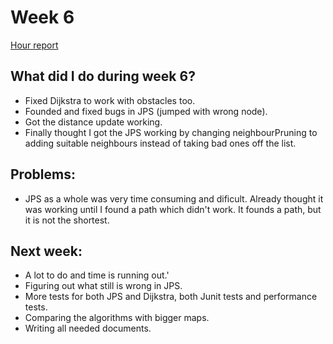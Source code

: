 # Week 6

[Hour report](https://github.com/eevib/Pathfinding_TiRa/blob/main/documentation/hours_reporting.md)

## What did I do during week 6?
* Fixed Dijkstra to work with obstacles too.
* Founded and fixed bugs in JPS (jumped with wrong node).
* Got the distance update working. 
* Finally thought I got the JPS working by changing neighbourPruning to adding suitable neighbours instead of taking bad ones off the list. 

## Problems:
* JPS as a whole was very time consuming and dificult. Already thought it was working until I found a path which didn't work. It founds a path, but it is not the shortest. 

## Next week:
* A lot to do and time is running out.'
* Figuring out what still is wrong in JPS.
* More tests for both JPS and Dijkstra, both Junit tests and performance tests.
* Comparing the algorithms with bigger maps.
* Writing all needed documents.
